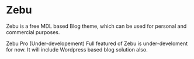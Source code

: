 # Zebu
Zebu is a free MDL based Blog theme, which can be used for personal and commercial purposes. 

Zebu Pro (Under-developement)
Full featured of Zebu is under-develoment for now. It will include Wordpress based blog solution also.
